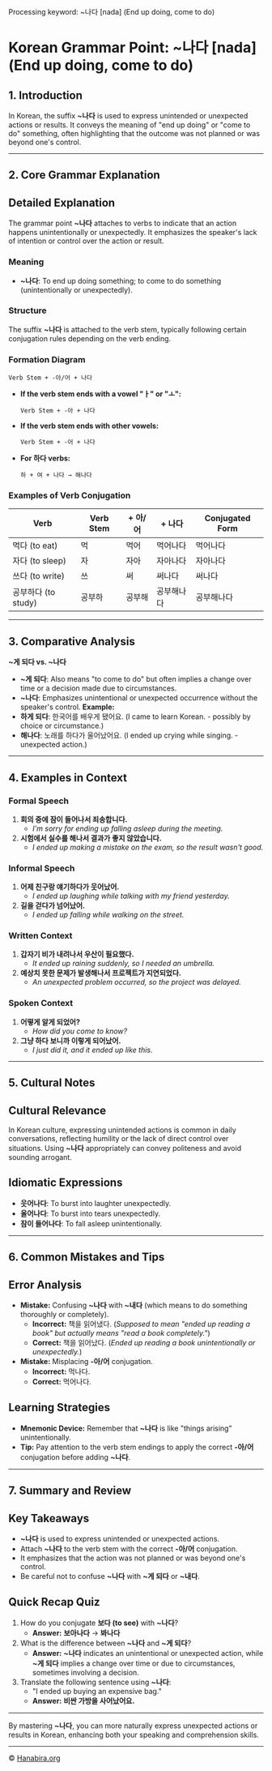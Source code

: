 Processing keyword: ~나다 [nada] (End up doing, come to do)
# Korean Grammar Point: ~나다 [nada] (End up doing, come to do)

## 1. Introduction
In Korean, the suffix **~나다** is used to express unintended or unexpected actions or results. It conveys the meaning of "end up doing" or "come to do" something, often highlighting that the outcome was not planned or was beyond one's control.

---
## 2. Core Grammar Explanation
## Detailed Explanation
The grammar point **~나다** attaches to verbs to indicate that an action happens unintentionally or unexpectedly. It emphasizes the speaker's lack of intention or control over the action or result.
### Meaning
- **~나다**: To end up doing something; to come to do something (unintentionally or unexpectedly).
### Structure
The suffix **~나다** is attached to the verb stem, typically following certain conjugation rules depending on the verb ending.
### Formation Diagram
```
Verb Stem + -아/어 + 나다
```
- **If the verb stem ends with a vowel "ㅏ" or "ㅗ":**
  ```
  Verb Stem + -아 + 나다
  ```
- **If the verb stem ends with other vowels:**
  ```
  Verb Stem + -어 + 나다
  ```
- **For 하다 verbs:**
  ```
  하 + 여 + 나다 → 해나다
  ```
### Examples of Verb Conjugation
| Verb      | Verb Stem | + 아/어     | + 나다     | Conjugated Form |
|-----------|-----------|-------------|------------|-----------------|
| 먹다 (to eat)  | 먹        | 먹어        | 먹어나다    | 먹어나다        |
| 자다 (to sleep) | 자        | 자아        | 자아나다    | 자아나다        |
| 쓰다 (to write) | 쓰        | 써         | 써나다     | 써나다         |
| 공부하다 (to study)| 공부하   | 공부해      | 공부해나다  | 공부해나다      |
---
## 3. Comparative Analysis
**~게 되다 vs. ~나다**
- **~게 되다**: Also means "to come to do" but often implies a change over time or a decision made due to circumstances.
- **~나다**: Emphasizes unintentional or unexpected occurrence without the speaker's control.
**Example:**
- **하게 되다**: 한국어를 배우게 됐어요. (I came to learn Korean. - possibly by choice or circumstance.)
- **해나다**: 노래를 하다가 울어났어요. (I ended up crying while singing. - unexpected action.)
---
## 4. Examples in Context
### Formal Speech
1. **회의 중에 잠이 들어나서 죄송합니다.**
   - *I'm sorry for ending up falling asleep during the meeting.*
2. **시험에서 실수를 해나서 결과가 좋지 않았습니다.**
   - *I ended up making a mistake on the exam, so the result wasn't good.*
### Informal Speech
1. **어제 친구랑 얘기하다가 웃어났어.**
   - *I ended up laughing while talking with my friend yesterday.*
2. **길을 걷다가 넘어났어.**
   - *I ended up falling while walking on the street.*
### Written Context
1. **갑자기 비가 내려나서 우산이 필요했다.**
   - *It ended up raining suddenly, so I needed an umbrella.*
2. **예상치 못한 문제가 발생해나서 프로젝트가 지연되었다.**
   - *An unexpected problem occurred, so the project was delayed.*
### Spoken Context
1. **어떻게 알게 되었어?**
   - *How did you come to know?*
2. **그냥 하다 보니까 이렇게 되어났어.**
   - *I just did it, and it ended up like this.*
---
## 5. Cultural Notes
## Cultural Relevance
In Korean culture, expressing unintended actions is common in daily conversations, reflecting humility or the lack of direct control over situations. Using **~나다** appropriately can convey politeness and avoid sounding arrogant.
## Idiomatic Expressions
- **웃어나다**: To burst into laughter unexpectedly.
- **울어나다**: To burst into tears unexpectedly.
- **잠이 들어나다**: To fall asleep unintentionally.
---
## 6. Common Mistakes and Tips
## Error Analysis
- **Mistake:** Confusing **~나다** with **~내다** (which means to do something thoroughly or completely).
  - **Incorrect:** 책을 읽어냈다. (*Supposed to mean "ended up reading a book" but actually means "read a book completely."*)
  - **Correct:** 책을 읽어났다. (*Ended up reading a book unintentionally or unexpectedly.*)
- **Mistake:** Misplacing **-아/어** conjugation.
  - **Incorrect:** 먹나다.
  - **Correct:** 먹어나다.
## Learning Strategies
- **Mnemonic Device:** Remember that **~나다** is like "things arising" unintentionally.
- **Tip:** Pay attention to the verb stem endings to apply the correct **-아/어** conjugation before adding **~나다**.
---
## 7. Summary and Review
## Key Takeaways
- **~나다** is used to express unintended or unexpected actions.
- Attach **~나다** to the verb stem with the correct **-아/어** conjugation.
- It emphasizes that the action was not planned or was beyond one's control.
- Be careful not to confuse **~나다** with **~게 되다** or **~내다**.
## Quick Recap Quiz
1. How do you conjugate **보다 (to see)** with **~나다**?
   - **Answer:** **보아나다** → **봐나다**
2. What is the difference between **~나다** and **~게 되다**?
   - **Answer:** **~나다** indicates an unintentional or unexpected action, while **~게 되다** implies a change over time or due to circumstances, sometimes involving a decision.
3. Translate the following sentence using **~나다**:
   - "I ended up buying an expensive bag."
   - **Answer:** **비싼 가방을 사어났어요.**
---
By mastering **~나다**, you can more naturally express unexpected actions or results in Korean, enhancing both your speaking and comprehension skills.

---
© [Hanabira.org](https://hanabira.org)
